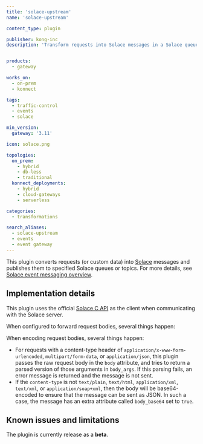 ```yaml
---
title: 'solace-upstream'
name: 'solace-upstream'

content_type: plugin

publisher: kong-inc
description: 'Transform requests into Solace messages in a Solace queue or topic'


products:
  - gateway

works_on:
  - on-prem
  - konnect

tags:
  - traffic-control
  - events
  - solace

min_version:
  gateway: '3.11'

icon: solace.png

topologies:
  on_prem:
    - hybrid
    - db-less
    - traditional
  konnect_deployments:
    - hybrid
    - cloud-gateways
    - serverless

categories:
  - transformations

search_aliases:
  - solace-upstream
  - events
  - event gateway
---
```


This plugin converts requests (or custom data) into [Solace](https://solace.com/) messages and publishes them to specified
Solace queues or topics. For more details, see [Solace event messaging overview](https://docs.solace.com/Messaging/messaging-overview.htm).

## Implementation details

This plugin uses the official [Solace C API](https://docs.solace.com/API/Messaging-APIs/C-API/c-api-home.htm) as the client
when communicating with the Solace server.

When configured to forward request bodies, several things happen:

When encoding request bodies, several things happen:

* For requests with a content-type header of `application/x-www-form-urlencoded`, `multipart/form-data`,
  or `application/json`, this plugin passes the raw request body in the `body` attribute, and tries
  to return a parsed version of those arguments in `body_args`. If this parsing fails, an error message is
  returned and the message is not sent.
* If the `content-type` is not `text/plain`, `text/html`, `application/xml`, `text/xml`, or `application/soap+xml`,
  then the body will be base64-encoded to ensure that the message can be sent as JSON. In such a case,
  the message has an extra attribute called `body_base64` set to `true`.

## Known issues and limitations

The plugin is currently release as a **beta**.
